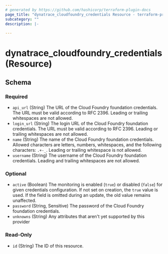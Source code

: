 ```yaml
---
# generated by https://github.com/hashicorp/terraform-plugin-docs
page_title: "dynatrace_cloudfoundry_credentials Resource - terraform-provider-dynatrace"
subcategory: ""
description: |-
  
---
```


# dynatrace_cloudfoundry_credentials (Resource)





<!-- schema generated by tfplugindocs -->
## Schema

### Required

- `api_url` (String) The URL of the Cloud Foundry foundation credentials.  The URL must be valid according to RFC 2396.  Leading or trailing whitespaces are not allowed.
- `login_url` (String) The login URL of the Cloud Foundry foundation credentials. The URL must be valid according to RFC 2396.  Leading or trailing whitespaces are not allowed.
- `name` (String) The name of the Cloud Foundry foundation credentials.  Allowed characters are letters, numbers, whitespaces, and the following characters: `.+-_`. Leading or trailing whitespace is not allowed.
- `username` (String) The username of the Cloud Foundry foundation credentials.  Leading and trailing whitespaces are not allowed.

### Optional

- `active` (Boolean) The monitoring is enabled (`true`) or disabled (`false`) for given credentials configuration.  If not set on creation, the `true` value is used.  If the field is omitted during an update, the old value remains unaffected.
- `password` (String, Sensitive) The password of the Cloud Foundry foundation credentials.
- `unknowns` (String) Any attributes that aren't yet supported by this provider

### Read-Only

- `id` (String) The ID of this resource.



